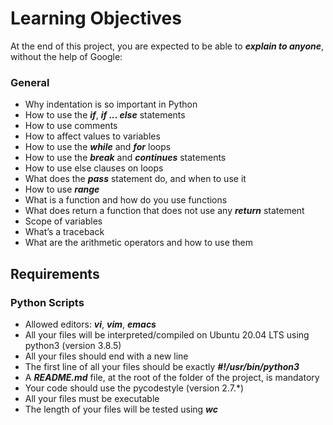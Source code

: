 # Learning Objectives
At the end of this project, you are expected to be able to ***explain to anyone***, without the help of Google:

### General
- Why indentation is so important in Python
- How to use the ***if***, ***if ... else*** statements
- How to use comments
- How to affect values to variables
- How to use the ***while*** and ***for*** loops
- How to use the ***break*** and ***continues*** statements
- How to use else clauses on loops
- What does the ***pass*** statement do, and when to use it
- How to use ***range***
- What is a function and how do you use functions
- What does return a function that does not use any ***return*** statement
- Scope of variables
- What’s a traceback
- What are the arithmetic operators and how to use them
## Requirements
### Python Scripts
- Allowed editors: ***vi***, ***vim***, ***emacs***
- All your files will be interpreted/compiled on Ubuntu 20.04 LTS using python3 (version 3.8.5)
- All your files should end with a new line
- The first line of all your files should be exactly ***#!/usr/bin/python3***
- A ***README.md*** file, at the root of the folder of the project, is mandatory
- Your code should use the pycodestyle (version 2.7.*)
- All your files must be executable
- The length of your files will be tested using ***wc***
